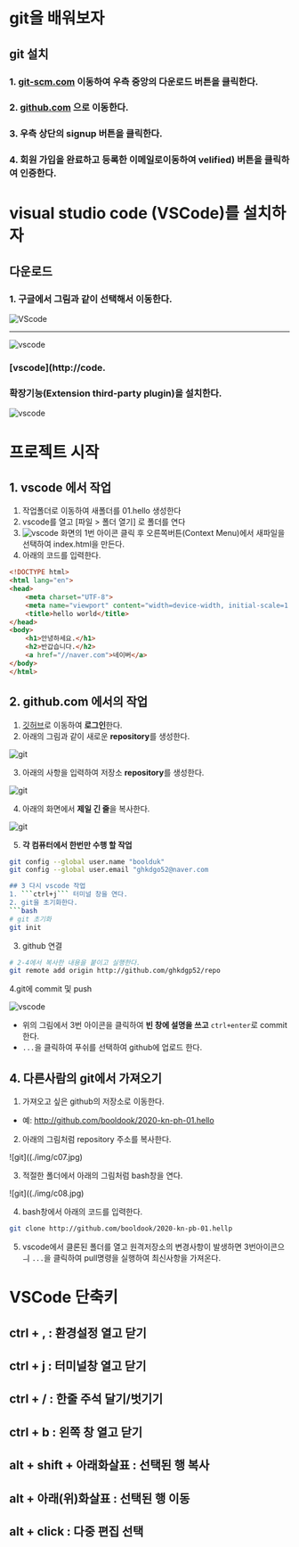 # git을 배워보자
## git 설치
### 1. [git-scm.com](http://git-scm.com) 이동하여 우측 중앙의 다운로드 버튼을 클릭한다.
### 2. [github.com](http://github) 으로 이동한다.
### 3. 우측 상단의 **signup** 버튼을 클릭한다.
### 4. 회원 가입을 완료하고 등록한 이메일로이동하여 velified) 버튼을 클릭하여 인증한다.

# visual studio code (VSCode)를 설치하자
## 다운로드
### 1. 구글에서 그림과 같이 선택해서 이동한다.
![VScode](./img/c01.jpg)

---
![vscode](./img/c02.jpg)


### [vscode](http://code.

### 확장기능(Extension third-party plugin)을 설치한다.

![vscode](./img/c09.jpg)


# 프로젝트 시작
## 1. vscode 에서 작업
1. 작업폴더로 이동하여 새폴더를 01.hello 생성한다
2. vscode를 열고 [파일 > 폴더 열기] 로 폴더를 연다
3. ![vscode](./img/c03.jpg) 화면의 1번 아이콘 클릭 후 오른쪽버튼(Context Menu)에서 새파일을 선택하여 index.html을 만든다.
4. 아래의 코드를 입력한다.
```html
<!DOCTYPE html>
<html lang="en">
<head>
	<meta charset="UTF-8">
	<meta name="viewport" content="width=device-width, initial-scale=1.0">
	<title>hello world</title>
</head>
<body>
	<h1>안녕하세요.</h1>
	<h2>반갑습니다.</h2>
	<a href="//naver.com">네이버</a>
</body>
</html>
```

## 2. github.com 에서의 작업
1. [깃허브](http://github.com)로 이동하여 **로그인**한다.
2. 아래의 그림과 같이 새로운 **repository**를 생성한다.

![git](./img/c04.jpg)

3. 아래의 사항을 입력하여 저장소 **repository**를 생성한다.

![git](./img/c04.jpg)

4. 아래의 화면에서 **제일 긴 줄**을 복사한다.

![git](./img/c04.jpg)

5. **각 컴퓨터에서 한번만 수행 할 작업**
```bash
git config --global user.name "boolduk"
git config --global user.email "ghkdgo52@naver.com

## 3 다시 vscode 작업
1. ```ctrl+j``` 터미널 창을 연다.
2. git을 초기화한다.
```bash
# git 초기화
git init
```

3. github 연결
```bash
# 2-4에서 복사한 내용을 붙이고 실행한다.
git remote add origin http://github.com/ghkdgp52/repo
```

4.git에 commit 및 push

![vscode](./img/c03.jpg)

- 위의 그림에서 3번 아이콘을 클릭하여 **빈 창에 설명을 쓰고** ```ctrl+enter```로 commit한다.
- ```...```을 클릭하여 푸쉬를 선택하여 github에 업로드 한다.


## 4. 다른사람의 git에서 가져오기
1. 가져오고 싶은 github의 저장소로 이동한다.
- 예: http://github.com/booldook/2020-kn-ph-01.hello
2. 아래의 그림처럼 repository 주소를 복사한다.

![git]((./img/c07.jpg)

3. 적절한 폴더에서 아래의 그림처럼 bash창을 연다.

![git]((./img/c08.jpg)

4. bash창에서 아래의 코드를 입력한다.
```bash
git clone http://github.com/booldook/2020-kn-pb-01.hellp
```

5. vscode에서 클론된 폴더를 열고 원격저장소의 변경사항이 발생하면 3번아이콘으ㅢ ```...```을 클릭하여 pull명령을
실행하여 최신사항을 가져온다.


# VSCode 단축키
## **ctrl + ,** : 환경설정 열고 닫기
## **ctrl + j** : 터미널창 열고 닫기
## **ctrl + /** : 한줄 주석 달기/벗기기
## **ctrl + b** : 왼쪽 창 열고 닫기
## **alt + shift + 아래화살표** : 선택된 행 복사
## **alt + 아래(위)화살표** : 선택된 행 이동
## **alt + click** : 다중 편집 선택 


